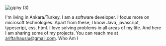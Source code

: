 
![giphy (3)](https://user-images.githubusercontent.com/76816948/171696932-86ae867d-b4cc-4c4f-af47-93ccd39998c8.gif)

I'm living in Ankara/Turkey. I am a software developer. I focus more on microsoft technologies. Apart from these, I know Java, javascript, typescript, css, html. I love solving problems in all areas of my life. And here I am sharing some of my projects. You can reach me at ariftalhauslu@gmail.com.
<a style="text-decoration:none;" href="https://ariftalhauslu.github.io/Arif/">Who Am I</a>
